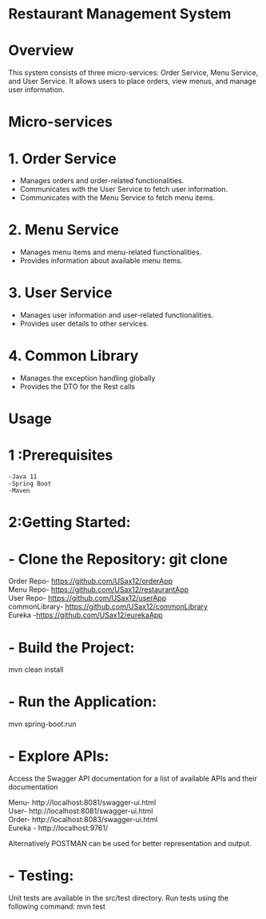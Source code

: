 # Restaurant Management System

# Overview
This system consists of three micro-services: Order Service, Menu Service, and User Service. It allows users to place orders, view menus, and manage user information.

# Micro-services

# 1. Order Service
- Manages orders and order-related functionalities.
- Communicates with the User Service to fetch user information.
- Communicates with the Menu Service to fetch menu items.

# 2. Menu Service
- Manages menu items and menu-related functionalities.
- Provides information about available menu items.

# 3. User Service
- Manages user information and user-related functionalities.
- Provides user details to other services.

# 4. Common Library
- Manages the exception handling globally 
- Provides the DTO for the Rest calls

# Usage

# 1 :Prerequisites
	-Java 11
	-Spring Boot
	-Maven
	
# 2:Getting Started:
# - Clone the Repository:  git clone
Order Repo- https://github.com/USax12/orderApp  \
Menu  Repo- https://github.com/USax12/restaurantApp  \
User  Repo- https://github.com/USax12/userApp   \
commonLibrary- https://github.com/USax12/commonLibrary  \
Eureka -https://github.com/USax12/eurekaApp   

# - Build the Project:
mvn clean install

# - Run the Application: 
mvn spring-boot:run

# - Explore APIs: 
Access the Swagger API documentation for a list of available APIs and their documentation

Menu- http://localhost:8081/swagger-ui.html   \
User- http://localhost:8081/swagger-ui.html 	\
Order- http://localhost:8083/swagger-ui.html 	\
Eureka - http://localhost:9761/		
  
Alternatively POSTMAN can be used for better representation and output.

# - Testing:
Unit tests are available in the src/test directory. Run tests using the following command: mvn test
	
	
